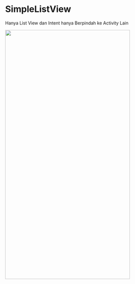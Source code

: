 # SimpleListView
Hanya List View dan Intent hanya Berpindah ke Activity Lain


<img src="https://github.com/moeslimdecoded/SimpleListView/blob/0349a792048d040ba23683c48f18af5fed958b3e/Screenshot_1506334926.png" width="400" height="800" />

